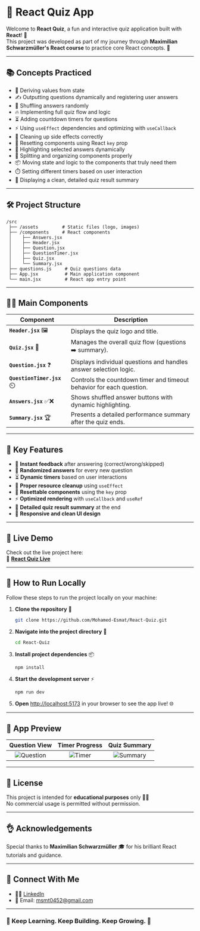 # 🧠 React Quiz App

Welcome to **React Quiz**, a fun and interactive quiz application built with **React**! 🚀  
This project was developed as part of my journey through **Maximilian Schwarzmüller's React course** to practice core React concepts. 🌟

---

## 📚 Concepts Practiced

- 🧉 Deriving values from state
- ✍️ Outputting questions dynamically and registering user answers
- 🔀 Shuffling answers randomly
- 🔥 Implementing full quiz flow and logic
- ⏳ Adding countdown timers for questions
- ⚡ Using `useEffect` dependencies and optimizing with `useCallback`
- 🧹 Cleaning up side effects correctly
- 🔑 Resetting components using React `key` prop
- 🌟 Highlighting selected answers dynamically
- 💪 Splitting and organizing components properly
- 📦 Moving state and logic to the components that truly need them
- ⏱️ Setting different timers based on user interaction
- 🧾 Displaying a clean, detailed quiz result summary

---

## 🛠️ Project Structure

```
/src
 ├── /assets         # Static files (logo, images)
 ├── /components     # React components
 │    ├── Answers.jsx
 │    ├── Header.jsx
 │    ├── Question.jsx
 │    ├── QuestionTimer.jsx
 │    ├── Quiz.jsx
 │    └── Summary.jsx
 ├── questions.js     # Quiz questions data
 ├── App.jsx          # Main application component
 └── main.jsx         # React app entry point
```

---

## 🧙‍♂️ Main Components

| Component        | Description |
|------------------|-------------|
| **`Header.jsx`** 🖼️ | Displays the quiz logo and title. |
| **`Quiz.jsx`** 📜 | Manages the overall quiz flow (questions ➡️ summary). |
| **`Question.jsx`** ❓ | Displays individual questions and handles answer selection logic. |
| **`QuestionTimer.jsx`** ⏲️ | Controls the countdown timer and timeout behavior for each question. |
| **`Answers.jsx`** ✅❌ | Shows shuffled answer buttons with dynamic highlighting. |
| **`Summary.jsx`** 🏆 | Presents a detailed performance summary after the quiz ends. |

---

## 🧪 Key Features

- 🌟 **Instant feedback** after answering (correct/wrong/skipped)
- 🔀 **Randomized answers** for every new question
- ⏳ **Dynamic timers** based on user interactions
- 🧹 **Proper resource cleanup** using `useEffect`
- 🔄 **Resettable components** using the `key` prop
- ⚡ **Optimized rendering** with `useCallback` and `useRef`
- 🧲 **Detailed quiz result summary** at the end
- 🎨 **Responsive and clean UI design**

---

## 🚀 Live Demo

Check out the live project here:  
🔗 **[React Quiz Live](https://react-quiz-esmat.vercel.app/)**

---

## 🚪 How to Run Locally

Follow these steps to run the project locally on your machine:

1. **Clone the repository** 📂
   ```bash
   git clone https://github.com/Mohamed-Esmat/React-Quiz.git
   ```

2. **Navigate into the project directory** 📁
   ```bash
   cd React-Quiz
   ```

3. **Install project dependencies** 📦
   ```bash
   npm install
   ```

4. **Start the development server** ⚡
   ```bash
   npm run dev
   ```

5. **Open** [http://localhost:5173](http://localhost:5173) in your browser to see the app live! 🌐

---

## 📸 App Preview

| Question View | Timer Progress | Quiz Summary |
|:-------------:|:--------------:|:------------:|
| ![Question](![image](https://res.cloudinary.com/tawfeer/image/upload/v1745680836/nrxr0ejds85ntn0cmfvf.png)) | ![Timer](![image](https://res.cloudinary.com/tawfeer/image/upload/v1745681054/kz5kfhsfliqxcozh8l0p.png)) | ![Summary](![image](https://res.cloudinary.com/tawfeer/image/upload/v1745680975/zlxxtdcdtphn3qeyiscd.png)) |

---

## 📜 License

This project is intended for **educational purposes** only 🧜‍♂️  
No commercial usage is permitted without permission.

---

## 👌 Acknowledgements

Special thanks to **Maximilian Schwarzmüller** 🎓 for his brilliant React tutorials and guidance.

---

## 🔗 Connect With Me

- 👨‍💻 [LinkedIn](https://www.linkedin.com/in/mohamed-esmat-abdalhafiz-frontend-developer/)
- 📧 Email: msmt0452@gmail.com

---

### 🌟 Keep Learning. Keep Building. Keep Growing. 🚀

